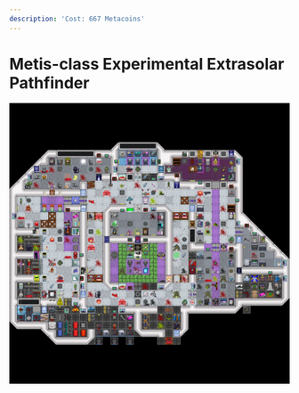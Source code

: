 ```yaml
---
description: 'Cost: 667 Metacoins'
---
```


# Metis-class Experimental Extrasolar Pathfinder

![](<../.gitbook/assets/image (19).png>)
